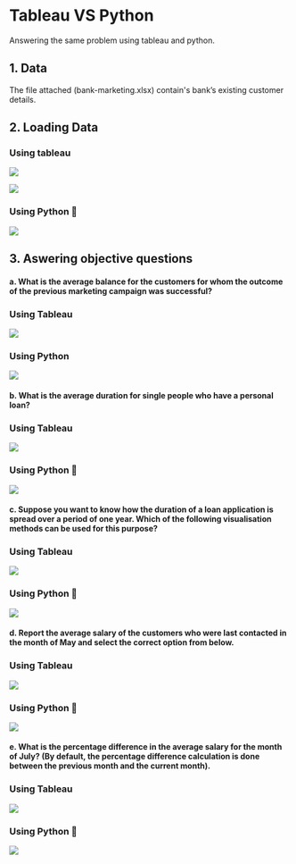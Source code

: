 
# Tableau VS Python
Answering the same problem using tableau and python.


## 1. Data
The file attached (bank-marketing.xlsx) contain's bank’s existing customer details.

## 2. Loading Data

### Using tableau  
<kbd>  ![](images/Capture1.PNG)  </kbd>

<kbd> ![](images/Capture11.PNG) </kbd>
### Using Python 🐍 
<kbd> ![](images/Capture.PNG) </kbd>
## 3. Aswering objective questions 

#### a. What is the average balance for the customers for whom the outcome of the previous marketing campaign was successful?

### Using Tableau
<kbd> ![](images/at.PNG) </kbd>
### Using Python
<kbd> ![](images/ap.PNG) </kbd>

#### b. What is the average duration for single people who have a personal loan?

### Using Tableau 
<kbd> ![](images/bt.PNG) </kbd>
### Using Python 🐍
<kbd> ![](images/bp.PNG) </kbd>

#### c. Suppose you want to know how the duration of a loan application is spread over a period of one year. Which of the following visualisation methods can be used for this purpose?

### Using Tableau
<kbd> ![](images/ct.PNG) </kbd>
### Using Python 🐍
<kbd> ![](images/cp.PNG) </kbd>
#### d. Report the average salary of the customers who were last contacted in the month of May and select the correct option from below.

### Using Tableau
<kbd> ![](images/dt.PNG) </kbd>
### Using Python 🐍
<kbd> ![](images/dp.PNG) </kbd>

#### e. What is the percentage difference in the average salary for the month of July? (By default, the percentage difference calculation is done between the previous month and the current month).

### Using Tableau
<kbd> ![](images/et.PNG) </kbd>
### Using Python 🐍
<kbd> ![](images/ep.PNG) </kbd>
